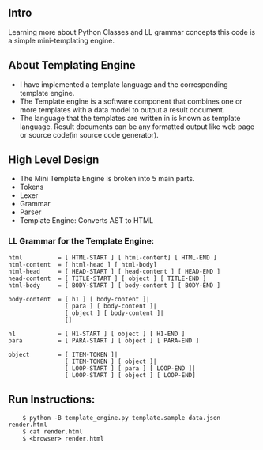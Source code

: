 ## Intro
 Learning more about Python Classes and LL grammar concepts this code is a simple mini-templating engine.

## About Templating Engine

* I have implemented a template language and the corresponding template engine.
* The Template engine is a software component that combines one or more templates with a data model to output a result document.
* The language that the templates are written in is known as template language.
Result documents can be any formatted output like web page or source code(in source code generator). 

## High Level Design

* The Mini Template Engine is broken into 5 main parts.
* Tokens
* Lexer
* Grammar
* Parser
* Template Engine: Converts AST to HTML

### LL Grammar for the Template Engine:

    html          = [ HTML-START ] [ html-content] [ HTML-END ]	
    html-content  = [ html-head ] [ html-body] 
    html-head     = [ HEAD-START ] [ head-content ] [ HEAD-END ]
    head-content  = [ TITLE-START ] [ object ] [ TITLE-END ]
    html-body     = [ BODY-START ] [ body-content ] [ BODY-END ]

    body-content  = [ h1 ] [ body-content ]|
                    [ para ] [ body-content ]|
                    [ object ] [ body-content ]|
                    []

    h1            = [ H1-START ] [ object ] [ H1-END ]
    para          = [ PARA-START ] [ object ] [ PARA-END ]

    object        = [ ITEM-TOKEN ]|
                    [ ITEM-TOKEN ] [ object ]|
                    [ LOOP-START ] [ para ] [ LOOP-END ]|
                    [ LOOP-START ] [ object ] [ LOOP-END]


## Run Instructions:
```Shell
    $ python -B template_engine.py template.sample data.json render.html
    $ cat render.html
    $ <browser> render.html
```

